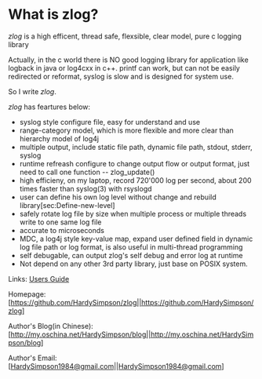 # What is zlog? #

*zlog* is a high efficent, thread safe, flexsible, clear model, pure c logging library

Actually, in the c world there is NO good logging library for application like logback in java or log4cxx in c++. printf can work, but can not be easily redirected or reformat, syslog is slow and is designed for system use.

So I write *zlog*. 

*zlog* has feartures below:

  * syslog style configure file, easy for understand and use
  * range-category model, which is more flexible and more clear than hierarchy model of log4j
  * multiple output, include static file path, dynamic file path, stdout, stderr, syslog
  * runtime refreash configure to change output flow or output format, just need to call one function -- zlog_update()
  * high efficieny, on my laptop, record 720'000 log per second, about 200 times faster than syslog(3) with rsyslogd
  * user can define his own log level without change and rebuild library[sec:Define-new-level]
  * safely rotate log file by size when multiple process or multiple threads write to one same log file
  * accurate to microseconds
  * MDC, a log4j style key-value map, expand user defined field in dynamic log file path or log format, is also useful in multi-thread programming
  * self debugable, can output zlog's self debug and error log at runtime
  * Not depend on any other 3rd party library, just base on POSIX system.

Links:
[Users Guide](https://github.com/HardySimpson/zlog.wiki.git/raw/master/ZlogUsersGuide-EN-0.9rc1.pdf)

Homepage: [https://github.com/HardySimpson/zlog||https://github.com/HardySimpson/zlog]

Author's Blog(in Chinese): [http://my.oschina.net/HardySimpson/blog||http://my.oschina.net/HardySimpson/blog]

Author's Email: [HardySimpson1984@gmail.com||HardySimpson1984@gmail.com]
